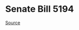 # Senate Bill 5194

[Source](http://lawfilesext.leg.wa.gov/biennium/2023-24/Pdf/Bills/Senate%20Bills/5194.pdf)